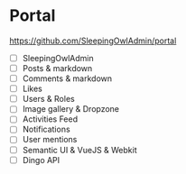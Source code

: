 # Portal

https://github.com/SleepingOwlAdmin/portal

- [ ] SleepingOwlAdmin
- [ ] Posts & markdown
- [ ] Comments & markdown
- [ ] Likes
- [ ] Users & Roles
- [ ] Image gallery & Dropzone
- [ ] Activities Feed
- [ ] Notifications
- [ ] User mentions
- [ ] Semantic UI & VueJS & Webkit
- [ ] Dingo API
